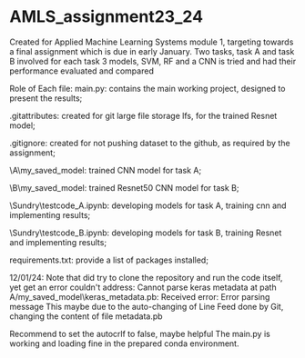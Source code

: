 # AMLS_assignment23_24
Created for Applied Machine Learning Systems module 1, targeting towards a final assignment which is due in early  January.
Two tasks, task A and task B involved
for each task 3 models, SVM, RF and a CNN is tried and had their performance evaluated and compared

Role of Each file:
main.py:
    contains the main working project, designed to present the results;

.gitattributes:
    created for git large file storage lfs, for the trained Resnet model;

.gitignore:
    created for not pushing dataset to the github, as required by the assignment;

\A\my_saved_model:
    trained CNN model for task A;

\B\my_saved_model:
    trained Resnet50 CNN model for task B;

\Sundry\testcode_A.ipynb:
    developing models for task A, training cnn and implementing results;

\Sundry\testcode_B.ipynb:
    developing models for task B, training Resnet and implementing results;

requirements.txt:
    provide a list of packages installed;

12/01/24: Note that did try to clone the repository and run the code itself, yet get an error couldn't address:
Cannot parse keras metadata at path A/my_saved_model\keras_metadata.pb: Received error: Error parsing message
This maybe due to the auto-changing of Line Feed done by Git, changing the content of file metadata.pb

Recommend to set the autocrlf to false, maybe helpful
The main.py is working and loading fine in the prepared conda environment.
